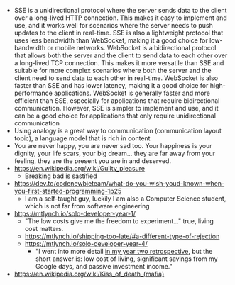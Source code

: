 - SSE is a unidirectional protocol where the server sends data to the client over a long-lived HTTP connection. This makes it easy to implement and use, and it works well for scenarios where the server needs to push updates to the client in real-time. SSE is also a lightweight protocol that uses less bandwidth than WebSocket, making it a good choice for low-bandwidth or mobile networks. WebSocket is a bidirectional protocol that allows both the server and the client to send data to each other over a long-lived TCP connection. This makes it more versatile than SSE and suitable for more complex scenarios where both the server and the client need to send data to each other in real-time. WebSocket is also faster than SSE and has lower latency, making it a good choice for high-performance applications. WebSocket is generally faster and more efficient than SSE, especially for applications that require bidirectional communication. However, SSE is simpler to implement and use, and it can be a good choice for applications that only require unidirectional communication
- Using analogy is a great way to communication (communication layout topic), a language model that is rich in content
- You are never happy, you are never sad too. Your happiness is your dignity, your life scars, your big dream... they are far away from your feeling, they are the present you are in and deserved.
- https://en.wikipedia.org/wiki/Guilty_pleasure
	- Breaking bad is sastified
- https://dev.to/codenewbieteam/what-do-you-wish-youd-known-when-you-first-started-programming-1p25
	- I am a self-taught guy, luckily I am also a Computer Science student, which is not far from software engineering
- https://mtlynch.io/solo-developer-year-1/
	- "The low costs give me the freedom to experiment..." true, living cost matters.
	- https://mtlynch.io/shipping-too-late/#a-different-type-of-rejection
	- https://mtlynch.io/solo-developer-year-4/
		- "I went into more detail [in my year two retrospective](https://mtlynch.io/solo-developer-year-2/#how-can-you-afford-to-keep-losing-money), but the short answer is: low cost of living, significant savings from my Google days, and passive investment income."
- https://en.wikipedia.org/wiki/Kiss_of_death_(mafia)